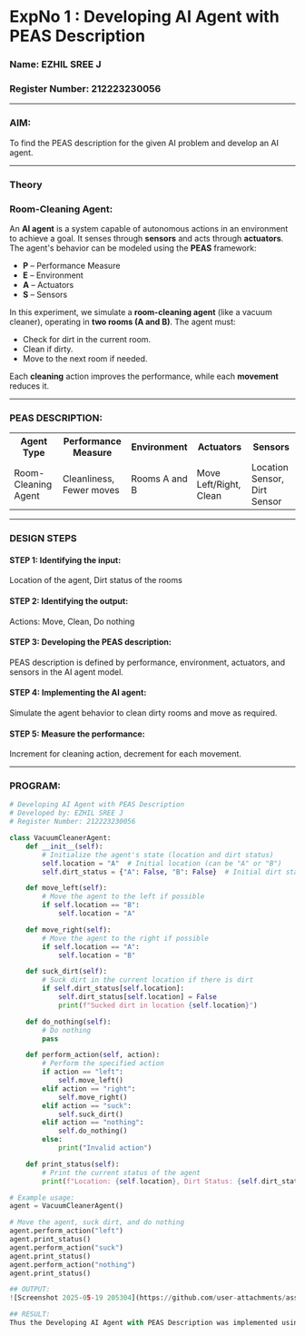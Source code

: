 <h1>ExpNo 1 : Developing AI Agent with PEAS Description</h1>
<h3>Name: EZHIL SREE J</h3>
<h3>Register Number: 212223230056</h3>

---

<h3>AIM:</h3>
<p>To find the PEAS description for the given AI problem and develop an AI agent.</p>

---

<h3>Theory</h3>

<h3>Room-Cleaning Agent:</h3>
<p>
An <strong>AI agent</strong> is a system capable of autonomous actions in an environment to achieve a goal. It senses through <strong>sensors</strong> and acts through <strong>actuators</strong>.
The agent's behavior can be modeled using the <strong>PEAS</strong> framework:
</p>

<ul>
  <li><strong>P</strong> – Performance Measure</li>
  <li><strong>E</strong> – Environment</li>
  <li><strong>A</strong> – Actuators</li>
  <li><strong>S</strong> – Sensors</li>
</ul>

<p>
In this experiment, we simulate a <strong>room-cleaning agent</strong> (like a vacuum cleaner), operating in <strong>two rooms (A and B)</strong>. The agent must:
</p>

<ul>
  <li>Check for dirt in the current room.</li>
  <li>Clean if dirty.</li>
  <li>Move to the next room if needed.</li>
</ul>

<p>
Each <strong>cleaning</strong> action improves the performance, while each <strong>movement</strong> reduces it.
</p>

---

<h3>PEAS DESCRIPTION:</h3>

<table>
  <tr>
    <th>Agent Type</th>
    <th>Performance Measure</th>
    <th>Environment</th>
    <th>Actuators</th>
    <th>Sensors</th>
  </tr>
  <tr>
    <td>Room-Cleaning Agent</td>
    <td>Cleanliness, Fewer moves</td>
    <td>Rooms A and B</td>
    <td>Move Left/Right, Clean</td>
    <td>Location Sensor, Dirt Sensor</td>
  </tr>
</table>

---

<h3>DESIGN STEPS</h3>

<h4>STEP 1: Identifying the input:</h4>
<p>Location of the agent, Dirt status of the rooms</p>

<h4>STEP 2: Identifying the output:</h4>
<p>Actions: Move, Clean, Do nothing</p>

<h4>STEP 3: Developing the PEAS description:</h4>
<p>PEAS description is defined by performance, environment, actuators, and sensors in the AI agent model.</p>

<h4>STEP 4: Implementing the AI agent:</h4>
<p>Simulate the agent behavior to clean dirty rooms and move as required.</p>

<h4>STEP 5: Measure the performance:</h4>
<p>Increment for cleaning action, decrement for each movement.</p>

---

<h3>PROGRAM:</h3>

```python
# Developing AI Agent with PEAS Description
# Developed by: EZHIL SREE J
# Register Number: 212223230056

class VacuumCleanerAgent:
    def __init__(self):
        # Initialize the agent's state (location and dirt status)
        self.location = "A"  # Initial location (can be "A" or "B")
        self.dirt_status = {"A": False, "B": False}  # Initial dirt status (False means no dirt)

    def move_left(self):
        # Move the agent to the left if possible
        if self.location == "B":
            self.location = "A"

    def move_right(self):
        # Move the agent to the right if possible
        if self.location == "A":
            self.location = "B"

    def suck_dirt(self):
        # Suck dirt in the current location if there is dirt
        if self.dirt_status[self.location]:
            self.dirt_status[self.location] = False
            print(f"Sucked dirt in location {self.location}")

    def do_nothing(self):
        # Do nothing
        pass

    def perform_action(self, action):
        # Perform the specified action
        if action == "left":
            self.move_left()
        elif action == "right":
            self.move_right()
        elif action == "suck":
            self.suck_dirt()
        elif action == "nothing":
            self.do_nothing()
        else:
            print("Invalid action")

    def print_status(self):
        # Print the current status of the agent
        print(f"Location: {self.location}, Dirt Status: {self.dirt_status}")

# Example usage:
agent = VacuumCleanerAgent()

# Move the agent, suck dirt, and do nothing
agent.perform_action("left")
agent.print_status()
agent.perform_action("suck")
agent.print_status()
agent.perform_action("nothing")
agent.print_status()

## OUTPUT:
![Screenshot 2025-05-19 205304](https://github.com/user-attachments/assets/49506727-fdbe-4ef2-8b45-b20b91bf4293)

## RESULT:
Thus the Developing AI Agent with PEAS Description was implemented using python programming.
